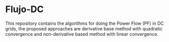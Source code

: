 # Flujo-DC
This repository contains the algorithms for doing the Power Flow (PF) in DC grids, the proposed approaches are derivative base method with quadratic convergence and non-derivative based method with linear convergence. 
